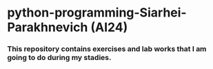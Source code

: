# python-programming-Siarhei-Parakhnevich (AI24)

### This repository contains exercises and lab works that I am going to do during my stadies.

